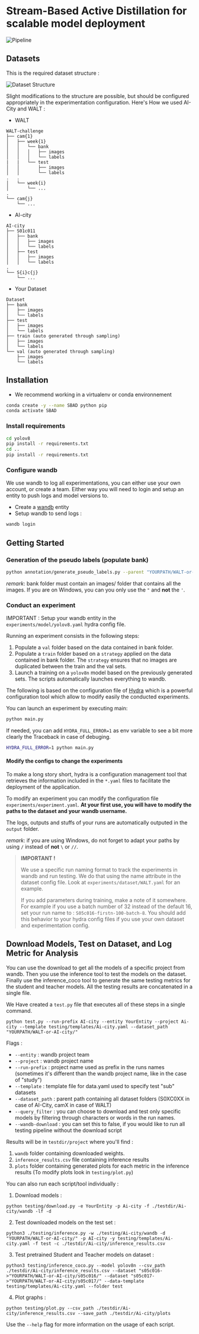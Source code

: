 # Stream-Based Active Distillation for scalable model deployment


![Pipeline](README/SBAD-transparent.png)

<!-- ## Table of Contents
- [Introduction](#description)
- [Datasets](#usage)
- [Setup](#requirements)
- [Usage](#usage)
 -->

## Datasets

This is the required dataset structure :

![Dataset Structure](README/traill22_dataset_structure.svg)

Slight modifications to the structure are possible, but should be configured appropriately in the experimentation configuration. Here's How we used AI-City and WALT :

- WALT

```
WALT-challenge
├── cam{1}
│   ├── week{1}
│   │   └── bank
│   │   │   ├── images
│   │   │   └── labels
|   |   └── test
│   │       ├── images
│   │       └── labels
.   .
│   └── week{i}
│       └── ...
.
└── cam{j}
    └── ...
```

- AI-city

```
AI-city
├── S01c011
│   ├── bank
│   │   ├── images
│   │   └── labels
│   ├── test
│   │   ├── images
│   │   └── labels
.
└── S{i}c{j}
    └── ...
```

- Your Dataset
```
Dataset
├── bank
│   ├── images
│   └── labels
├── test
│   ├── images
│   └── labels
├── train (auto generated through sampling)
│   ├── images
│   └── labels
└── val (auto generated through sampling)
    ├── images
    └── labels
```

## Installation

- We recommend working in a virtualenv or conda environnement 

```bash
conda create -y --name SBAD python pip
conda activate SBAD
```

### Install requirements

```bash
cd yolov8 
pip install -r requirements.txt
cd ..
pip install -r requirements.txt
```

### Configure wandb
We use wandb to log all experimentations, you can either use your own account, or create a team. Either way you will need to login and setup an entity to push logs and model versions to.

- Create a [wandb](https://wandb.ai/) entity
- Setup wandb to send logs :
```bash
wandb login
```

## Getting Started 

### Generation of the pseudo labels (populate bank)

```bash
python annotation/generate_pseudo_labels.py --parent "YOURPATH/WALT-or-AI-city/bank" --extension "jpg-or-png"
```
*remark*: bank folder must contain an images/ folder that contains all the images. If you are on Windows, you can you only use the `"` and **not** the `'`.

### Conduct an experiment

IMPORTANT : Setup your wandb entity in the `experiments/model/yolov8.yaml` hydra config file.

Running an experiment consists in the following steps:
    
1. Populate a `val` folder based on the data contained in bank  folder.
2. Populate a `train` folder based on a `strategy` applied on the data contained in bank folder. The `strategy` ensures that no images are duplicated between the train and the val sets.
3. Launch a training on a `yolov8n` model based on the previously generated sets. The scripts automatically launches everything to wandb.


The following is based on the configuration file of [Hydra](https://hydra.cc/) which is a powerful configuration tool which allow to modify easily the conducted experiments.

You can launch an experiment by executing main:

```bash
python main.py
```

If needed, you can add `HYDRA_FULL_ERROR=1` as env variable to see a bit more clearly the Traceback in case of debuging.

```bash
HYDRA_FULL_ERROR=1 python main.py
```

#### Modify the configs to change the experiments
To make a long story short, hydra is a configuration management tool that retrieves the information included in the `*.yaml` files to facilitate the deployment of the application.

To modify an experiment you can modify the configuration file `experiments/experiment.yaml`. **At your first use, you will have to modify the paths to the dataset and your wandb username.**

The logs, outputs and stuffs of your runs are automatically outputed in the `output` folder.

*remark*: if you are using Windows, do not forget to adapt your paths by using `/` instead of **not** `\` or `//`.

>**IMPORTANT !**
>
> We use a specific run naming format to track the experiments in wandb and run testing. We do that using the name attribute in the dataset config file. Look at `experiments/dataset/WALT.yaml` for an example.
>
> If you add parameters during training, make a note of it somewhere. For example if you use a batch number of 32 instead of the default 16, set your run name to : `S05c016-firstn-100-batch-8`. You should add this behavior to your hydra config files if you use your own dataset and experimentation config.


## Download Models, Test on Dataset, and Log Metric for Analysis

You can use the download to get all the models of a specific project from wandb. Then you use the inference tool to test the models on the dataset. Finally use the inference_coco tool to generate the same testing metrics for the student and teacher models. All the testing results are concatenated in a single file.

We Have created a `test.py` file that executes all of these steps in a single command.

```
python test.py --run-prefix AI-city --entity YourEntity --project Ai-city --template testing/templates/Ai-city.yaml --dataset_path "YOURPATH/WALT-or-AI-city/"
```

Flags :
- `--entity` : wandb project team
- `--project` : wandb project name
- `--run-prefix` : project name used as prefix in the runs names (sometimes it's different than the wandb project name, like in the case of "study")
- `--template` : template file for data.yaml used to specify test "sub" datasets
- `--dataset_path` : parent path containing all dataset folders (S0XC0XX in case of AI-City, camX in case of WALT) 
- `--query_filter` : you can choose to download and test only specific models by filtering through characters or words in the run names.
- `--wandb-download` : you can set this to false, if you would like to run all testing pipeline without the download script


Results will be in `testdir/project` where you'll find : 
1. `wandb` folder containing downloaded weights. 
2. `inference_results.csv` file containing inference results
3. `plots` folder containing generated plots for each metric in the inference results (To modify plots look in `testing/plot.py`)

You can also run each script/tool individually :

1. Download models :
```
python testing/download.py -e YourEntity -p Ai-city -f ./testdir/Ai-city/wandb -lf -d
```

2. Test downloaded models on the test set :
```
python3 ./testing/inference.py -w ./testing/Ai-city/wandb -d "YOURPATH/WALT-or-AI-city/" -p AI-city -y testing/templates/Ai-city.yaml -f test -c ./testdir/Ai-city/inference_results.csv
```

3. Test pretrained Student and Teacher models on dataset :
```
python3 testing/inference_coco.py --model yolov8n --csv_path ./testdir/Ai-city/inference_results.csv --dataset "s05c016->"YOURPATH/WALT-or-AI-city/s05c016/" --dataset "s05c017->"YOURPATH/WALT-or-AI-city/s05c017/" --data-template testing/templates/Ai-city.yaml --folder test
```

4. Plot graphs :
```
python testing/plot.py --csv_path ./testdir/Ai-city/inference_results.csv --save_path ./testdir/Ai-city/plots
```

Use the `--help` flag for more information on the usage of each script.